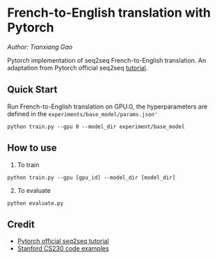 # French-to-English translation with Pytorch

*Author: Tianxiang Gao*

Pytorch implementation of seq2seq French-to-English translation. 
An adaptation from Pytorch official seq2seq [tutorial](https://pytorch.org/tutorials/intermediate/seq2seq_translation_tutorial.html#sphx-glr-download-intermediate-seq2seq-translation-tutorial-py).

## Quick Start
Run French-to-English translation on GPU:0, the hyperparameters are defined in the `experiments/base_model/params.json'`
```
python train.py --gpu 0 --model_dir experiment/base_model
```

## How to use

1. To train 
```
python train.py --gpu [gpu_id] --model_dir [model_dir]
```

2. To evaluate
```
python evaluate.py
```

## Credit
- [Pytorch official seq2seq tutorial](https://pytorch.org/tutorials/intermediate/seq2seq_translation_tutorial.html#sphx-glr-download-intermediate-seq2seq-translation-tutorial-py)
- [Stanford CS230 code examples](https://cs230-stanford.github.io/project-code-examples.html)
